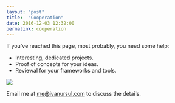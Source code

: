 ```yaml
---
layout: "post"
title:  "Cooperation"
date: 2016-12-03 12:32:00
permalink: cooperation
---
```



If you've reached this page, most probably, you need some help: 

* Interesting, dedicated projects.
* Proof of concepts for your ideas. 
* Reviewal for your frameworks and tools. 

![](assets/images/Life-of-a-DBA-GIFs-typing-fast.gif)

Email me at [me@ivanursul.com](me@ivanursul.com) to discuss the details.